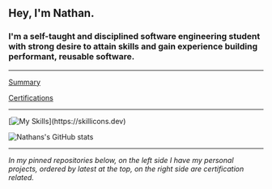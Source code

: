  ## **Hey, I'm Nathan.**

### I'm a self-taught and disciplined software engineering student with strong desire to attain skills and gain experience building performant, reusable software.

---

[Summary](https://github.com/nslee333/Experience/blob/master/summary.md)

[Certifications](https://github.com/nslee333/Experience/blob/master/certifications.md)

---

[![My Skills](https://skillicons.dev/icons?i=ts,js,py,bash,express,mongodb,postgres,react,next,solidity,linux,git,nodejs,)](https://skillicons.dev)

![Nathans's GitHub stats](https://github-readme-stats.vercel.app/api?username=nslee333&show_icons=true&theme=chartreuse-dark)


---

*In my pinned repositories below, on the left side I have my personal projects, ordered by latest at the top, on the right side are certification related.*
